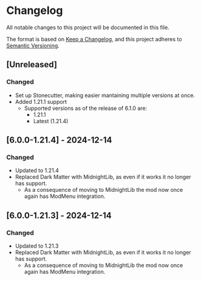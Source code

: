 # Changelog

All notable changes to this project will be documented in this file.

The format is based on [Keep a Changelog](https://keepachangelog.com/en/1.1.0/),
and this project adheres to [Semantic Versioning](https://semver.org/spec/v2.0.0.html).

## [Unreleased]

### Changed
- Set up Stonecutter, making easier mantaining multiple versions at once.
- Added 1.21.1 support
  - Supported versions as of the release of 6.1.0 are: 
    - 1.21.1
    - Latest (1.21.4)

## [6.0.0-1.21.4] - 2024-12-14

### Changed

- Updated to 1.21.4
- Replaced Dark Matter with MidnightLib, as even if it works it no longer has support.
  - As a consequence of moving to MidnightLib the mod now once again has ModMenu integration.

## [6.0.0-1.21.3] - 2024-12-14

### Changed

- Updated to 1.21.3
- Replaced Dark Matter with MidnightLib, as even if it works it no longer has support.
  - As a consequence of moving to MidnightLib the mod now once again has ModMenu integration.